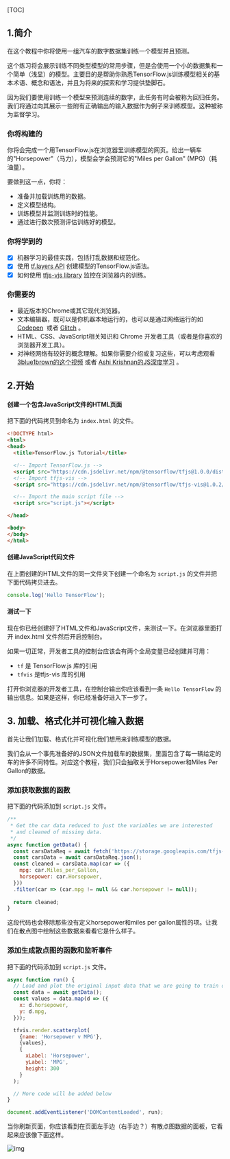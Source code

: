 [TOC]

## 1.简介

在这个教程中你将使用一组汽车的数字数据集训练一个模型并且预测。

这个练习将会展示训练不同类型模型的常用步骤，但是会使用一个小的数据集和一个简单（浅显）的模型。主要目的是帮助你熟悉TensorFlow.js训练模型相关的基本术语、概念和语法，并且为将来的探索和学习提供垫脚石。

因为我们要使用训练一个模型来预测连续的数字，此任务有时会被称为回归任务。我们将通过向其展示一些附有正确输出的输入数据作为例子来训练模型。这种被称为监督学习。

### 你将构建的

你将会完成一个用TensorFlow.js在浏览器里训练模型的网页。给出一辆车的"Horsepower"（马力），模型会学会预测它的"Miles per Gallon" (MPG)（耗油量）。

要做到这一点，你将：

- 准备并加载训练用的数据。
- 定义模型结构。
- 训练模型并监测训练时的性能。
- 通过进行数次预测评估训练好的模型。

### 你将学到的

- [x] 机器学习的最佳实践，包括打乱数据和规范化。
- [x] 使用 [tf.layers API](<https://js.tensorflow.org/api/latest/#Layers>) 创建模型的TensorFlow.js语法。
- [x] 如何使用 [tfjs-vjs library](<https://github.com/tensorflow/tfjs-vis>) 监控在浏览器内的训练。

### 你需要的

- 最近版本的Chrome或其它现代浏览器。
- 文本编辑器，既可以是你机器本地运行的，也可以是通过网络运行的如 [Codepen](<https://codepen.io/>)  或者 [Glitch](<https://glitch.com/>) 。
- HTML、CSS、JavaScript相关知识和 Chrome 开发者工具（或者是你喜欢的浏览器开发工具）。
- 对神经网络有较好的概念理解。如果你需要介绍或复习这些，可以考虑观看 [3blue1brown的这个视频](<https://www.youtube.com/watch?v=aircAruvnKk>) 或者 [Ashi Krishnan的JS深度学习](<https://www.youtube.com/watch?v=SV-cgdobtTA>) 。

## 2.开始

#### 创建一个包含JavaScript文件的HTML页面

把下面的代码拷贝到命名为 `index.html` 的文件。

```html
<!DOCTYPE html>
<html>
<head>
  <title>TensorFlow.js Tutorial</title>

  <!-- Import TensorFlow.js -->
  <script src="https://cdn.jsdelivr.net/npm/@tensorflow/tfjs@1.0.0/dist/tf.min.js"></script>
  <!-- Import tfjs-vis -->
  <script src="https://cdn.jsdelivr.net/npm/@tensorflow/tfjs-vis@1.0.2/dist/tfjs-vis.umd.min.js"></script>

  <!-- Import the main script file -->
  <script src="script.js"></script>

</head>

<body>
</body>
</html>
```

#### 创建JavaScript代码文件

在上面创建的HTML文件的同一文件夹下创建一个命名为 `script.js` 的文件并把下面代码拷贝进去。

```javascript
console.log('Hello TensorFlow');
```

 #### 测试一下

现在你已经创建好了HTML文件和JavaScript文件，来测试一下。在浏览器里面打开 index.html 文件然后开启控制台。

如果一切正常，开发者工具的控制台应该会有两个全局变量已经创建并可用：

- `tf` 是 TensorFlow.js 库的引用
- `tfvis` 是tfjs-vis 库的引用

打开你浏览器的开发者工具，在控制台输出你应该看到一条 `Hello TensorFlow` 的输出信息。如果是这样，你已经准备好进入下一步了。

## 3. 加载、格式化并可视化输入数据

首先让我们加载、格式化并可视化我们想用来训练模型的数据。

我们会从一个事先准备好的JSON文件加载车的数据集，里面包含了每一辆给定的车的许多不同特性。对应这个教程，我们只会抽取关于Horsepower和Miles Per Gallon的数据。

### 添加获取数据的函数

把下面的代码添加到 `script.js`  文件。

```javascript
/**
 * Get the car data reduced to just the variables we are interested
 * and cleaned of missing data.
 */
async function getData() {
  const carsDataReq = await fetch('https://storage.googleapis.com/tfjs-tutorials/carsData.json');  
  const carsData = await carsDataReq.json();  
  const cleaned = carsData.map(car => ({
    mpg: car.Miles_per_Gallon,
    horsepower: car.Horsepower,
  }))
  .filter(car => (car.mpg != null && car.horsepower != null));
  
  return cleaned;
}

```

这段代码也会移除那些没有定义horsepower和miles per gallon属性的项。让我们在散点图中绘制这些数据来看看它是什么样子。

### 添加生成散点图的函数和监听事件

把下面的代码添加到 `script.js`  文件。

```javascript
async function run() {
  // Load and plot the original input data that we are going to train on.
  const data = await getData();
  const values = data.map(d => ({
    x: d.horsepower,
    y: d.mpg,
  }));

  tfvis.render.scatterplot(
    {name: 'Horsepower v MPG'},
    {values}, 
    {
      xLabel: 'Horsepower',
      yLabel: 'MPG',
      height: 300
    }
  );

  // More code will be added below
}

document.addEventListener('DOMContentLoaded', run);
```

当你刷新页面，你应该看到在页面左手边（右手边？）有散点图数据的面板，它看起来应该像下面这样。

![img](https://codelabs.developers.google.com/codelabs/tfjs-training-regression/img/6a7452e88f16d8e.png)